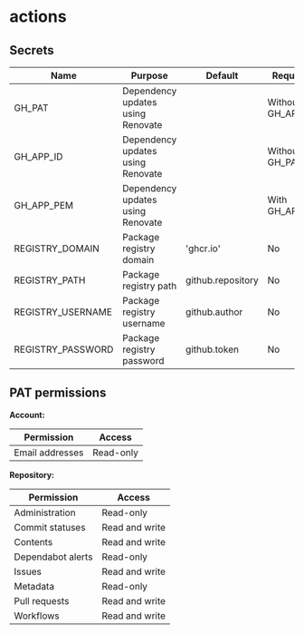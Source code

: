 # actions

## Secrets

| **Name**          | **Purpose**                       | **Default**       | **Required**      |
|-------------------|-----------------------------------|-------------------|-------------------|
| GH_PAT            | Dependency updates using Renovate |                   | Without GH_APP_ID |
| GH_APP_ID         | Dependency updates using Renovate |                   | Without GH_PAT    |
| GH_APP_PEM        | Dependency updates using Renovate |                   | With GH_APP_ID    |
| REGISTRY_DOMAIN   | Package registry domain           | 'ghcr.io'         | No                |
| REGISTRY_PATH     | Package registry path             | github.repository | No                |
| REGISTRY_USERNAME | Package registry username         | github.author     | No                |
| REGISTRY_PASSWORD | Package registry password         | github.token      | No                |

## PAT permissions

**Account:**

| Permission      | Access    |
|-----------------|-----------|
| Email addresses | Read-only |

**Repository:**

| Permission        | Access         |
|-------------------|----------------|
| Administration    | Read-only      |
| Commit statuses   | Read and write |
| Contents          | Read and write |
| Dependabot alerts | Read-only      |
| Issues            | Read and write |
| Metadata          | Read-only      |
| Pull requests     | Read and write |
| Workflows         | Read and write |
